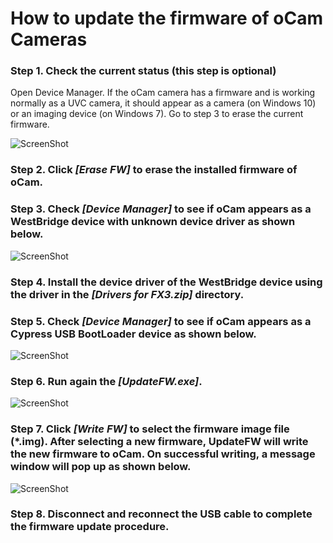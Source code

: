 # How to update the firmware of oCam Cameras
### Step 1. Check the current status (this step is optional)
Open Device Manager.
If the oCam camera has a firmware and is working normally as a UVC camera, it should appear as a camera (on Windows 10) or an imaging device (on Windows 7).
Go to step 3 to erase the current firmware.








![ScreenShot](../../images/1_Run_UpdateFW.jpg)
### Step 2. Click *[Erase FW]* to erase the installed firmware of oCam.
### Step 3. Check *[Device Manager]* to see if oCam appears as a WestBridge device with unknown device driver as shown below.
![ScreenShot](../../images/2_device_change.jpg)
### Step 4. Install the device driver of the WestBridge device using the driver in the *[Drivers for FX3.zip]* directory.
### Step 5. Check *[Device Manager]* to see if oCam appears as a Cypress USB BootLoader device as shown below.
![ScreenShot](../../images/3_driver_setup.jpg)
### Step 6. Run again the *[UpdateFW.exe]*.

![ScreenShot](../../images/4_UpdateFW.jpg)
### Step 7. Click *[Write FW]* to select the firmware image file (*.img). After selecting a new firmware, UpdateFW will write the new firmware to oCam. On successful writing, a message window will pop up as shown below.
![ScreenShot](../../images/5_Firmware_Update.JPG)
### Step 8. Disconnect and reconnect the USB cable to complete the firmware update procedure.
